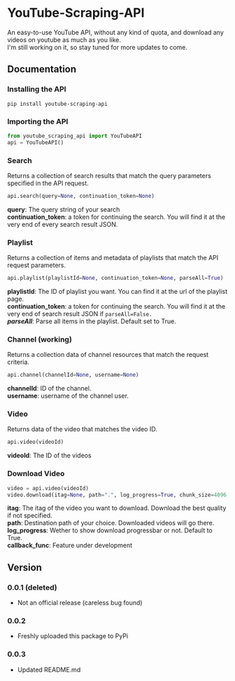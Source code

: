 # YouTube-Scraping-API
An easy-to-use YouTube API, without any kind of quota, and download any videos on youtube as much as you like. <br />
I'm still working on it, so stay tuned for more updates to come.

## Documentation

### Installing the API
```pip install youtube-scraping-api```

### Importing the API
```python
from youtube_scraping_api import YouTubeAPI
api = YouTubeAPI()
```

### Search
Returns a collection of search results that match the query parameters specified in the API request.
```python
api.search(query=None, continuation_token=None)
```
**query**: The query string of your search <br />
**continuation_token**: a token for continuing the search. You will find it at the very end of every search result JSON.

### Playlist
Returns a collection of items and metadata of playlists that match the API request parameters.
```python
api.playlist(playlistId=None, continuation_token=None, parseAll=True)
```
**playlistId**: The ID of playlist you want. You can find it at the url of the playlist page. <br />
**continuation_token**: a token for continuing the search. You will find it at the very end of search result JSON if ```parseAll=False.``` <br />
***parseAll***: Parse all items in the playlist. Default set to True.

### Channel (working)
Returns a collection data of channel resources that match the request criteria.
```python
api.channel(channelId=None, username=None)
```
**channelId**: ID of the channel. <br />
**username**: username of the channel user. <br />

### Video
Returns data of the video that matches the video ID.
```python
api.video(videoId)
```
**videoId**: The ID of the videos

### Download Video
```python
video = api.video(videoId)
video.download(itag=None, path=".", log_progress=True, chunk_size=4096, callback_func=None)
```
**itag**: The itag of the video you want to download. Download the best quality if not specified. <br />
**path**: Destination path of your choice. Downloaded videos will go there. <br />
**log_progress**: Wether to show download progressbar or not. Default to True. <br />
**callback_func**: Feature under development

## Version

### 0.0.1 (deleted)
- Not an official release (careless bug found)

### 0.0.2
- Freshly uploaded this package to PyPi

### 0.0.3
- Updated README.md

